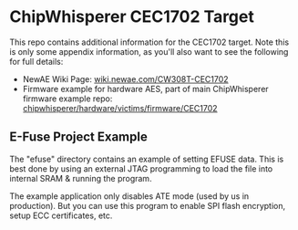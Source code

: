 # ChipWhisperer CEC1702 Target #

This repo contains additional information for the CEC1702 target. Note this is only some appendix information, as you'll also want to see the following for full details:

* NewAE Wiki Page: [wiki.newae.com/CW308T-CEC1702](https://wiki.newae.com/CW308T-CEC1702)
* Firmware example for hardware AES, part of main ChipWhisperer firmware example repo: [chipwhisperer/hardware/victims/firmware/CEC1702](https://github.com/newaetech/chipwhisperer/tree/develop/hardware/victims/firmware/CEC1702)

## E-Fuse Project Example ##

The "efuse" directory contains an example of setting EFUSE data. This is best done by using an external JTAG programming to load the file into internal SRAM & running the program.

The example application only disables ATE mode (used by us in production). But you can use this program to enable SPI flash encryption, setup ECC certificates, etc.

